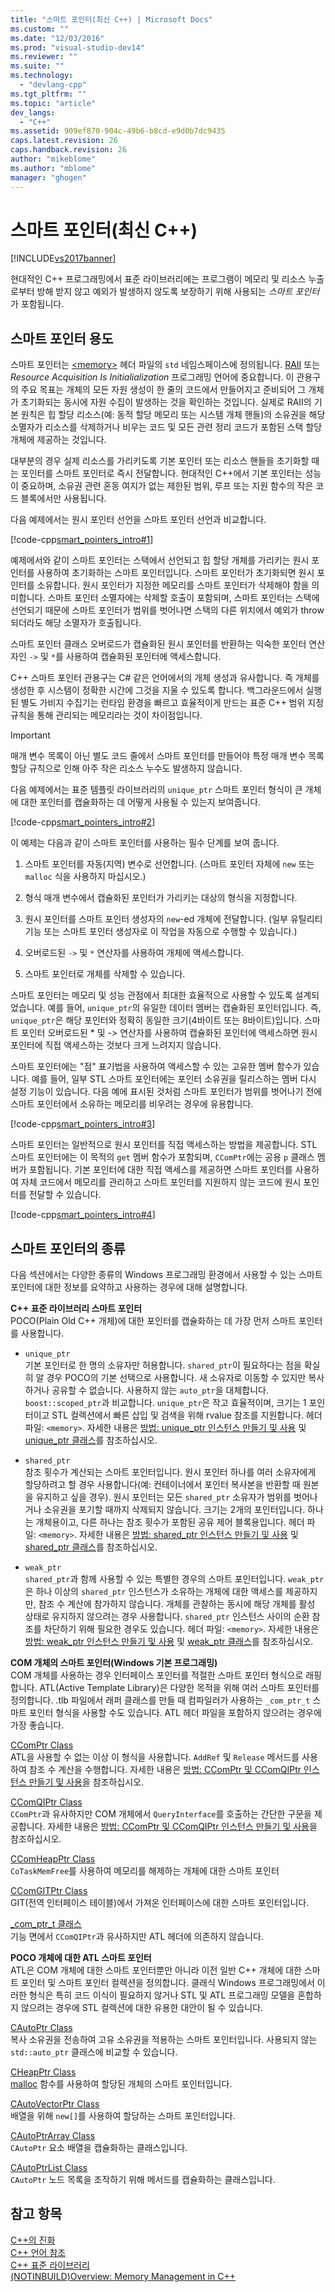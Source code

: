 ```yaml
---
title: "스마트 포인터(최신 C++) | Microsoft Docs"
ms.custom: ""
ms.date: "12/03/2016"
ms.prod: "visual-studio-dev14"
ms.reviewer: ""
ms.suite: ""
ms.technology: 
  - "devlang-cpp"
ms.tgt_pltfrm: ""
ms.topic: "article"
dev_langs: 
  - "C++"
ms.assetid: 909ef870-904c-49b6-b8cd-e9d0b7dc9435
caps.latest.revision: 26
caps.handback.revision: 26
author: "mikeblome"
ms.author: "mblome"
manager: "ghogen"
---
```

# 스마트 포인터(최신 C++)
[!INCLUDE[vs2017banner](../assembler/inline/includes/vs2017banner.md)]

현대적인 C\+\+ 프로그래밍에서 표준 라이브러리에는 프로그램이 메모리 및 리소스 누출로부터 방해 받지 않고 예외가 발생하지 않도록 보장하기 위해 사용되는 *스마트 포인터*가 포함됩니다.  
  
## 스마트 포인터 용도  
 스마트 포인터는 [\<memory\>](../standard-library/memory.md) 헤더 파일의 `std` 네임스페이스에 정의됩니다.  [RAII](../cpp/objects-own-resources-raii.md) 또는 *Resource Acquisition Is Initialialization* 프로그래밍 언어에 중요합니다.  이 관용구의 주요 목표는 개체의 모든 자원 생성이 한 줄의 코드에서 만들어지고 준비되어 그 개체가 초기화되는 동시에 자원 수집이 발생하는 것을 확인하는 것입니다.  실제로 RAII의 기본 원칙은 힙 할당 리소스\(예: 동적 할당 메모리 또는 시스템 개체 핸들\)의 소유권을 해당 소멸자가 리소스를 삭제하거나 비우는 코드 및 모든 관련 정리 코드가 포함된 스택 할당 개체에 제공하는 것입니다.  
  
 대부분의 경우 실제 리소스를 가리키도록 기본 포인터 또는 리소스 핸들을 초기화할 때는 포인터를 스마트 포인터로 즉시 전달합니다.  현대적인 C\+\+에서 기본 포인터는 성능이 중요하며, 소유권 관련 혼동 여지가 없는 제한된 범위, 루프 또는 지원 함수의 작은 코드 블록에서만 사용됩니다.  
  
 다음 예제에서는 원시 포인터 선언을 스마트 포인터 선언과 비교합니다.  
  
 [!code-cpp[smart_pointers_intro#1](../cpp/codesnippet/CPP/smart-pointers-modern-cpp_1.cpp)]  
  
 예제에서와 같이 스마트 포인터는 스택에서 선언되고 힙 할당 개체를 가리키는 원시 포인터를 사용하여 초기화하는 스마트 포인터입니다.  스마트 포인터가 초기화되면 원시 포인터를 소유합니다.  원시 포인터가 지정한 메모리를 스마트 포인터가 삭제해야 함을 의미합니다.  스마트 포인터 소멸자에는 삭제할 호출이 포함되며, 스마트 포인터는 스택에 선언되기 때문에 스마트 포인터가 범위를 벗어나면 스택의 다른 위치에서 예외가 throw되더라도 해당 소멸자가 호출됩니다.  
  
 스마트 포인터 클래스 오버로드가 캡슐화된 원시 포인터를 반환하는 익숙한 포인터 연산자인 `->` 및 `*`를 사용하여 캡슐화된 포인터에 액세스합니다.  
  
 C\+\+ 스마트 포인터 관용구는 C\# 같은 언어에서의 개체 생성과 유사합니다. 즉 개체를 생성한 후 시스템이 정확한 시간에 그것을 지울 수 있도록 합니다.  백그라운드에서 실행된 별도 가비지 수집기는 런타임 환경을 빠르고 효율적이게 만드는 표준 C\+\+ 범위 지정 규칙을 통해 관리되는 메모리라는 것이 차이점입니다.  
  
> [!IMPORTANT]
>  매개 변수 목록이 아닌 별도 코드 줄에서 스마트 포인터를 만들어야 특정 매개 변수 목록 할당 규칙으로 인해 아주 작은 리소스 누수도 발생하지 않습니다.  
  
 다음 예제에서는 표준 템플릿 라이브러리의 `unique_ptr` 스마트 포인터 형식이 큰 개체에 대한 포인터를 캡슐화하는 데 어떻게 사용될 수 있는지 보여줍니다.  
  
 [!code-cpp[smart_pointers_intro#2](../cpp/codesnippet/CPP/smart-pointers-modern-cpp_2.cpp)]  
  
 이 예제는 다음과 같이 스마트 포인터를 사용하는 필수 단계를 보여 줍니다.  
  
1.  스마트 포인터를 자동\(지역\) 변수로 선언합니다. \(스마트 포인터 자체에 `new` 또는 `malloc` 식을 사용하지 마십시오.\)  
  
2.  형식 매개 변수에서 캡슐화된 포인터가 가리키는 대상의 형식을 지정합니다.  
  
3.  원시 포인터를 스마트 포인터 생성자의 `new`\-ed 개체에 전달합니다. \(일부 유틸리티 기능 또는 스마트 포인터 생성자로 이 작업을 자동으로 수행할 수 있습니다.\)  
  
4.  오버로드된 `->` 및 `*` 연산자를 사용하여 개체에 액세스합니다.  
  
5.  스마트 포인터로 개체를 삭제할 수 있습니다.  
  
 스마트 포인터는 메모리 및 성능 관점에서 최대한 효율적으로 사용할 수 있도록 설계되었습니다.  예를 들어, `unique_ptr`의 유일한 데이터 멤버는 캡슐화된 포인터입니다.  즉, `unique_ptr`은 해당 포인터와 정확히 동일한 크기\(4바이트 또는 8바이트\)입니다.  스마트 포인터 오버로드된 \* 및 \-\> 연산자를 사용하여 캡슐화된 포인터에 액세스하면 원시 포인터에 직접 액세스하는 것보다 크게 느려지지 않습니다.  
  
 스마트 포인터에는 "점" 표기법을 사용하여 액세스할 수 있는 고유한 멤버 함수가 있습니다.  예를 들어, 일부 STL 스마트 포인터에는 포인터 소유권을 릴리스하는 멤버 다시 설정 기능이 있습니다.  다음 예에 표시된 것처럼 스마트 포인터가 범위를 벗어나기 전에 스마트 포인터에서 소유하는 메모리를 비우려는 경우에 유용합니다.  
  
 [!code-cpp[smart_pointers_intro#3](../cpp/codesnippet/CPP/smart-pointers-modern-cpp_3.cpp)]  
  
 스마트 포인터는 일반적으로 원시 포인터를 직접 액세스하는 방법을 제공합니다.  STL 스마트 포인터에는 이 목적의 `get` 멤버 함수가 포함되며, `CComPtr`에는 공용 `p` 클래스 멤버가 포함됩니다.  기본 포인터에 대한 직접 액세스를 제공하면 스마트 포인터를 사용하여 자체 코드에서 메모리를 관리하고 스마트 포인터를 지원하지 않는 코드에 원시 포인터를 전달할 수 있습니다.  
  
 [!code-cpp[smart_pointers_intro#4](../cpp/codesnippet/CPP/smart-pointers-modern-cpp_4.cpp)]  
  
## 스마트 포인터의 종류  
 다음 섹션에서는 다양한 종류의 Windows 프로그래밍 환경에서 사용할 수 있는 스마트 포인터에 대한 정보를 요약하고 사용하는 경우에 대해 설명합니다.  
  
 **C\+\+ 표준 라이브러리 스마트 포인터**  
 POCO\(Plain Old C\+\+ 개체\)에 대한 포인터를 캡슐화하는 데 가장 먼저 스마트 포인터를 사용합니다.  
  
-   `unique_ptr`    
    기본 포인터로 한 명의 소유자만 허용합니다.  `shared_ptr`이 필요하다는 점을 확실히 알 경우 POCO의 기본 선택으로 사용합니다.  새 소유자로 이동할 수 있지만 복사하거나 공유할 수 없습니다.  사용하지 않는 `auto_ptr`을 대체합니다.  `boost::scoped_ptr`과 비교합니다.  `unique_ptr`은 작고 효율적이며, 크기는 1 포인터이고 STL 컬렉션에서 빠른 삽입 및 검색을 위해 rvalue 참조를 지원합니다.  헤더 파일: `<memory>`.  자세한 내용은 [방법: unique\_ptr 인스턴스 만들기 및 사용](../cpp/how-to-create-and-use-unique-ptr-instances.md) 및 [unique\_ptr 클래스](../standard-library/unique-ptr-class.md)를 참조하십시오.  
  
-   `shared_ptr`    
    참조 횟수가 계산되는 스마트 포인터입니다.  원시 포인터 하나를 여러 소유자에게 할당하려고 할 경우 사용합니다\(예: 컨테이너에서 포인터 복사본을 반환할 때 원본을 유지하고 싶을 경우\).  원시 포인터는 모든 `shared_ptr` 소유자가 범위를 벗어나거나 소유권을 포기할 때까지 삭제되지 않습니다.  크기는 2개의 포인터입니다. 하나는 개체용이고, 다른 하나는 참조 횟수가 포함된 공유 제어 블록용입니다.  헤더 파일: `<memory>`.  자세한 내용은 [방법: shared\_ptr 인스턴스 만들기 및 사용](../cpp/how-to-create-and-use-shared-ptr-instances.md) 및 [shared\_ptr 클래스](../standard-library/shared-ptr-class.md)를 참조하십시오.  
  
-   `weak_ptr`    
    `shared_ptr`과 함께 사용할 수 있는 특별한 경우의 스마트 포인터입니다.  `weak_ptr`은 하나 이상의 `shared_ptr` 인스턴스가 소유하는 개체에 대한 액세스를 제공하지만, 참조 수 계산에 참가하지 않습니다.  개체를 관찰하는 동시에 해당 개체를 활성 상태로 유지하지 않으려는 경우 사용합니다.  `shared_ptr` 인스턴스 사이의 순환 참조를 차단하기 위해 필요한 경우도 있습니다.  헤더 파일: `<memory>`.  자세한 내용은 [방법: weak\_ptr 인스턴스 만들기 및 사용](../cpp/how-to-create-and-use-weak-ptr-instances.md) 및 [weak\_ptr 클래스](../standard-library/weak-ptr-class.md)를 참조하십시오.  
  
 **COM 개체의 스마트 포인터\(Windows 기본 프로그래밍\)**  
 COM 개체를 사용하는 경우 인터페이스 포인터를 적절한 스마트 포인터 형식으로 래핑합니다.  ATL\(Active Template Library\)은 다양한 목적을 위해 여러 스마트 포인터를 정의합니다.  .tlb 파일에서 래퍼 클래스를 만들 때 컴파일러가 사용하는 `_com_ptr_t` 스마트 포인터 형식을 사용할 수도 있습니다.  ATL 헤더 파일을 포함하지 않으려는 경우에 가장 좋습니다.  
  
 [CComPtr Class](../atl/reference/ccomptr-class.md)  
 ATL을 사용할 수 없는 이상 이 형식을 사용합니다.  `AddRef` 및 `Release` 메서드를 사용하여 참조 수 계산을 수행합니다.  자세한 내용은 [방법: CComPtr 및 CComQIPtr 인스턴스 만들기 및 사용](../cpp/how-to-create-and-use-ccomptr-and-ccomqiptr-instances.md)을 참조하십시오.  
  
 [CComQIPtr Class](../atl/reference/ccomqiptr-class.md)  
 `CComPtr`과 유사하지만 COM 개체에서 `QueryInterface`를 호출하는 간단한 구문을 제공합니다.  자세한 내용은 [방법: CComPtr 및 CComQIPtr 인스턴스 만들기 및 사용](../cpp/how-to-create-and-use-ccomptr-and-ccomqiptr-instances.md)을 참조하십시오.  
  
 [CComHeapPtr Class](../atl/reference/ccomheapptr-class.md)  
 `CoTaskMemFree`를 사용하여 메모리를 해제하는 개체에 대한 스마트 포인터  
  
 [CComGITPtr Class](../atl/reference/ccomgitptr-class.md)  
 GIT\(전역 인터페이스 테이블\)에서 가져온 인터페이스에 대한 스마트 포인터입니다.  
  
 [\_com\_ptr\_t 클래스](../cpp/com-ptr-t-class.md)  
 기능 면에서 `CComQIPtr`과 유사하지만 ATL 헤더에 의존하지 않습니다.  
  
 **POCO 개체에 대한 ATL 스마트 포인터**  
 ATL은 COM 개체에 대한 스마트 포인터뿐만 아니라 이전 일반 C\+\+ 개체에 대한 스마트 포인터 및 스마트 포인터 컬렉션을 정의합니다.  클래식 Windows 프로그래밍에서 이러한 형식은 특히 코드 이식이 필요하지 않거나 STL 및 ATL 프로그래밍 모델을 혼합하지 않으려는 경우에 STL 컬렉션에 대한 유용한 대안이 될 수 있습니다.  
  
 [CAutoPtr Class](../atl/reference/cautoptr-class.md)  
 복사 소유권을 전송하여 고유 소유권을 적용하는 스마트 포인터입니다.  사용되지 않는 `std::auto_ptr` 클래스에 비교할 수 있습니다.  
  
 [CHeapPtr Class](../atl/reference/cheapptr-class.md)  
 [malloc](../c-runtime-library/reference/malloc.md) 함수를 사용하여 할당된 개체의 스마트 포인터입니다.  
  
 [CAutoVectorPtr Class](../atl/reference/cautovectorptr-class.md)  
 배열을 위해 `new[]`를 사용하여 할당하는 스마트 포인터입니다.  
  
 [CAutoPtrArray Class](../atl/reference/cautoptrarray-class.md)  
 `CAutoPtr` 요소 배열을 캡슐화하는 클래스입니다.  
  
 [CAutoPtrList Class](../atl/reference/cautoptrlist-class.md)  
 `CAutoPtr` 노드 목록을 조작하기 위해 메서드를 캡슐화하는 클래스입니다.  
  
## 참고 항목  
 [C\+\+의 진화](../cpp/welcome-back-to-cpp-modern-cpp.md)   
 [C\+\+ 언어 참조](../cpp/cpp-language-reference.md)   
 [C\+\+ 표준 라이브러리](../standard-library/cpp-standard-library-reference.md)   
 [\(NOTINBUILD\)Overview: Memory Management in C\+\+](http://msdn.microsoft.com/ko-kr/2201885d-3d91-4a6e-aaa6-7a554e0362a8)